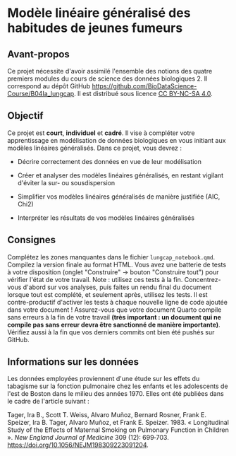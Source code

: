 # Modèle linéaire généralisé des habitudes de jeunes fumeurs

## Avant-propos

Ce projet nécessite d'avoir assimilé l'ensemble des notions des quatre premiers modules du cours de science des données biologiques 2. Il correspond au dépôt GitHub <https://github.com/BioDataScience-Course/B04Ia_lungcap>. Il est distribué sous licence [CC BY-NC-SA 4.0](https://creativecommons.org/licenses/by-nc-sa/4.0/).

## Objectif

Ce projet est **court**, **individuel** et **cadré**. Il vise à compléter votre apprentissage en modélisation de données biologiques en vous initiant aux modèles linéaires généralisés. Dans ce projet, vous devrez :

-   Décrire correctement des données en vue de leur modélisation

-   Créer et analyser des modèles linéaires généralisés, en restant vigilant d'éviter la sur- ou sousdispersion

-   Simplifier vos modèles linéaires généralisés de manière justifiée (AIC, Chi2)

-   Interpréter les résultats de vos modèles linéaires généralisés

## Consignes

Complétez les zones manquantes dans le fichier `lungcap_notebook.qmd`. Compilez la version finale au format HTML. Vous avez une batterie de tests à votre disposition (onglet "Construire" -> bouton "Construire tout") pour vérifier l'état de votre travail. Note : utilisez ces tests à la fin. Concentrez-vous d'abord sur vos analyses, puis faites un rendu final du document lorsque tout est complété, et seulement après, utilisez les tests. Il est contre-productif d'activer les tests à chaque nouvelle ligne de code ajoutée dans votre document ! Assurez-vous que votre document Quarto compile sans erreurs à la fin de votre travail **(très important : un document qui ne compile pas sans erreur devra être sanctionné de manière importante)**. Vérifiez aussi à la fin que vos derniers commits ont bien été pushés sur GitHub.

## Informations sur les données

Les données employées proviennent d'une étude sur les effets du tabagisme sur la fonction pulmonaire chez les enfants et les adolescents de l'est de Boston dans le milieu des années 1970. Elles ont été publiées dans le cadre de l'article suivant :

Tager, Ira B., Scott T. Weiss, Alvaro Muñoz, Bernard Rosner, Frank E. Speizer, Ira B. Tager, Alvaro Muñoz, et Frank E. Speizer. 1983. « Longitudinal Study of the Effects of Maternal Smoking on Pulmonary Function in Children ». *New England Journal of Medicine* 309 (12): 699‑703. https://doi.org/10.1056/NEJM198309223091204.
